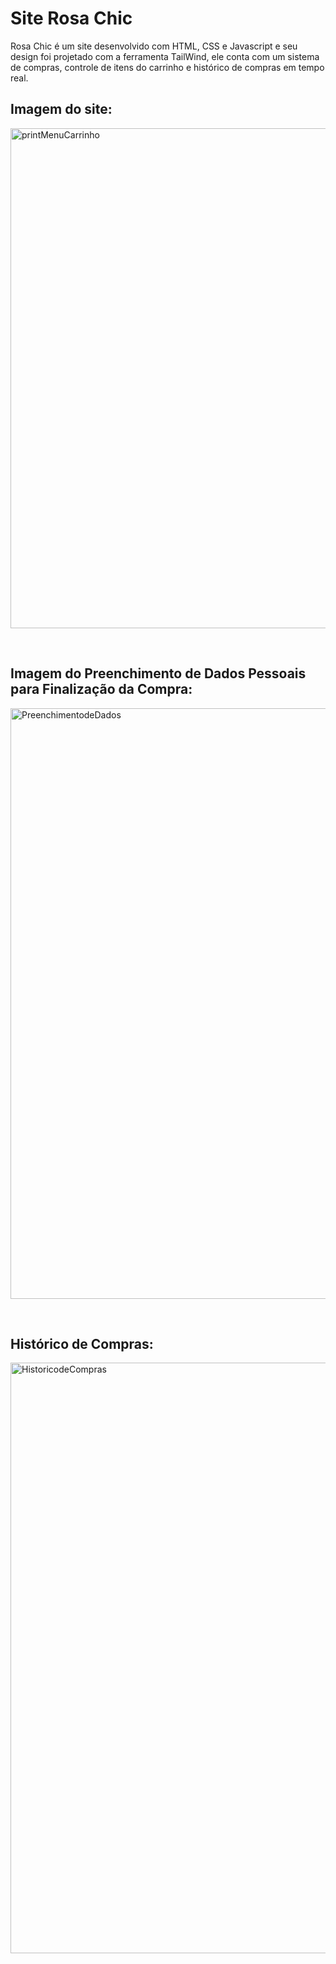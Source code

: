 # Site Rosa Chic
Rosa Chic é um site desenvolvido com HTML, CSS e Javascript e seu design foi projetado com a ferramenta TailWind, ele conta com um sistema de compras, 
controle de itens do carrinho e histórico de compras em tempo real.

## Imagem do site: 
<p><img width="800" alt="printMenuCarrinho" src="https://github.com/LaysaSilva/Site-Rosa-Chic/assets/141364310/415af1aa-ef46-49d5-8f87-d04179722c8d"></p>

<br>

## Imagem do Preenchimento de Dados Pessoais para Finalização da Compra:
<p>
<img width="945" alt="PreenchimentodeDados" src="https://github.com/LaysaSilva/Site-Rosa-Chic/assets/141364310/35a85dcb-786b-4f3c-9747-41befbd53028"></p>

<br>

## Histórico de Compras: 

<img width="945" alt="HistoricodeCompras" src="https://github.com/LaysaSilva/Site-Rosa-Chic/assets/141364310/ec0a79c2-174a-4bc7-8940-1bb8f0498c73">



